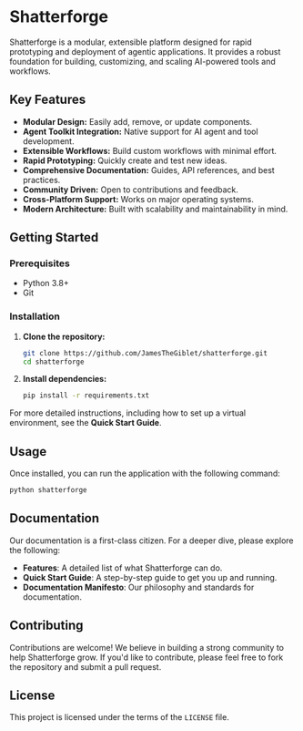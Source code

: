 # Shatterforge

Shatterforge is a modular, extensible platform designed for rapid prototyping and deployment of agentic applications. It provides a robust foundation for building, customizing, and scaling AI-powered tools and workflows.

## Key Features

- **Modular Design:** Easily add, remove, or update components.
- **Agent Toolkit Integration:** Native support for AI agent and tool development.
- **Extensible Workflows:** Build custom workflows with minimal effort.
- **Rapid Prototyping:** Quickly create and test new ideas.
- **Comprehensive Documentation:** Guides, API references, and best practices.
- **Community Driven:** Open to contributions and feedback.
- **Cross-Platform Support:** Works on major operating systems.
- **Modern Architecture:** Built with scalability and maintainability in mind.

## Getting Started

### Prerequisites

- Python 3.8+
- Git

### Installation

1. **Clone the repository:**

    ```bash
    git clone https://github.com/JamesTheGiblet/shatterforge.git
    cd shatterforge
    ```

2. **Install dependencies:**

    ```bash
    pip install -r requirements.txt
    ```

For more detailed instructions, including how to set up a virtual environment, see the **Quick Start Guide**.

## Usage

Once installed, you can run the application with the following command:

```bash
python shatterforge
```

## Documentation

Our documentation is a first-class citizen. For a deeper dive, please explore the following:

- **Features**: A detailed list of what Shatterforge can do.
- **Quick Start Guide**: A step-by-step guide to get you up and running.
- **Documentation Manifesto**: Our philosophy and standards for documentation.

## Contributing

Contributions are welcome! We believe in building a strong community to help Shatterforge grow. If you'd like to contribute, please feel free to fork the repository and submit a pull request.

## License

This project is licensed under the terms of the `LICENSE` file.
